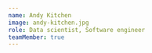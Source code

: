 ```yaml
---
name: Andy Kitchen
image: andy-kitchen.jpg
role: Data scientist, Software engineer
teamMember: true
---
```


